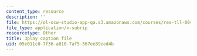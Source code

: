 ```yaml
---
content_type: resource
description: ''
file: https://ol-ocw-studio-app-qa.s3.amazonaws.com/courses/res-tll-004-stem-concept-videos-fall-2013/05e011c07f36a0107af5567ee89eed4b_2HpF8R_cjR8.srt
file_type: application/x-subrip
resourcetype: Other
title: 3play caption file
uid: 05e011c0-7f36-a010-7af5-567ee89eed4b
---
```

